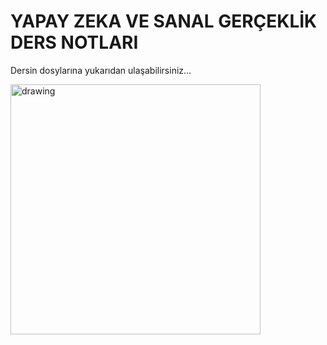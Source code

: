 # YAPAY ZEKA VE SANAL GERÇEKLİK DERS NOTLARI
 
 Dersin dosylarına yukarıdan ulaşabilirsiniz...

 
<img src="https://upload.wikimedia.org/wikipedia/commons/thumb/0/01/Internet_of_things_signed_by_the_author.jpg/800px-Internet_of_things_signed_by_the_author.jpg" alt="drawing" width="400" height="400" />

 

 
